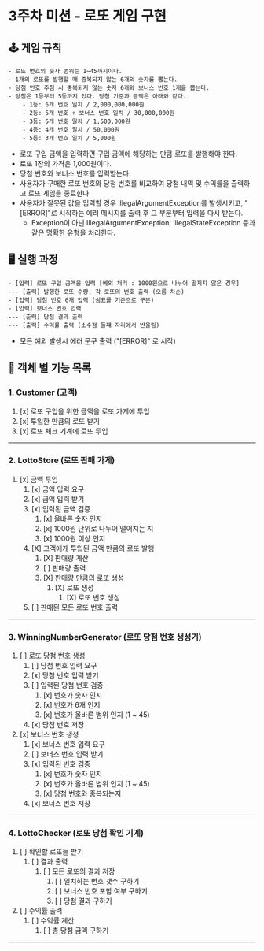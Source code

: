 # 3주차 미션 - 로또 게임 구현

## 🕹️ 게임 규칙
```
- 로또 번호의 숫자 범위는 1~45까지이다.
- 1개의 로또를 발행할 때 중복되지 않는 6개의 숫자를 뽑는다.
- 당첨 번호 추첨 시 중복되지 않는 숫자 6개와 보너스 번호 1개를 뽑는다.
- 당첨은 1등부터 5등까지 있다. 당첨 기준과 금액은 아래와 같다.
    - 1등: 6개 번호 일치 / 2,000,000,000원
    - 2등: 5개 번호 + 보너스 번호 일치 / 30,000,000원
    - 3등: 5개 번호 일치 / 1,500,000원
    - 4등: 4개 번호 일치 / 50,000원
    - 5등: 3개 번호 일치 / 5,000원
```
- 로또 구입 금액을 입력하면 구입 금액에 해당하는 만큼 로또를 발행해야 한다.
- 로또 1장의 가격은 1,000원이다.
- 당첨 번호와 보너스 번호를 입력받는다.
- 사용자가 구매한 로또 번호와 당첨 번호를 비교하여 당첨 내역 및 수익률을 출력하고 로또 게임을 종료한다.
- 사용자가 잘못된 값을 입력할 경우 IllegalArgumentException를 발생시키고, "[ERROR]"로 시작하는 에러 메시지를 출력 후 그 부분부터 입력을 다시 받는다.
  - Exception이 아닌 IllegalArgumentException, IllegalStateException 등과 같은 명확한 유형을 처리한다.

## 🖥️ 실행 과정
```
- [입력] 로또 구입 금액을 입력 [예외 처리 : 1000원으로 나누어 떨지지 않은 경우]
--- [출력] 발행한 로또 수량, 각 로또의 번호 출력 (오름 차순)
- [입력] 당첨 번호 6개 입력 (쉼표를 기준으로 구분)
- [입력] 보너스 번호 입력
--- [출력] 당첨 결과 출력
--- [출력] 수익률 출력 (소수점 둘쨰 자리에서 반올림)
```
- 모든 예외 발생시 에러 문구 출력 ("[ERROR]" 로 시작)

## 📁 객체 별 기능 목록
### 1. Customer (고객)
1. [x] 로또 구입을 위한 금액을 로또 가게에 투입
2. [x] 투입한 만큼의 로또 받기
3. [x] 로또 체크 기계에 로또 투입
---
### 2. LottoStore (로또 판매 가게)
1. [x] 금액 투입
   1. [x] 금액 입력 요구
   2. [x] 금액 입력 받기
   3. [x] 입력된 금액 검증
      1. [x] 올바른 숫자 인지
      2. [x] 1000원 단위로 나누어 떨어지는 지
      3. [x] 1000원 이상 인지
   4. [X] 고객에게 투입된 금액 만큼의 로또 발행
      1. [X] 판매량 계산
      2. [ ] 판매량 출력
      3. [X] 판매량 만큼의 로또 생성
         1. [X] 로또 생성
            1. [X] 로또 번호 생성
   5. [ ] 판매된 모든 로또 번호 출력
---
### 3. WinningNumberGenerator (로또 당첨 번호 생성기)
1. [ ] 로또 당첨 번호 생성
   1. [ ] 당첨 번호 입력 요구
   2. [x] 당첨 번호 입력 받기
   3. [ ] 입력된 당첨 번호 검증
      1. [x] 번호가 숫자 인지 
      2. [x] 번호가 6개 인지
      3. [x] 번호가 올바른 범위 인지 (1 ~ 45)
   4. [x] 당첨 번호 저장
2. [x] 보너스 번호 생성
   1. [x] 보너스 번호 입력 요구
   2. [ ] 보너스 번호 입력 받기
   3. [x] 입력된 번호 검증
      1. [x] 번호가 숫자 인지
      2. [x] 번호가 올바른 범위 인지 (1 ~ 45)
      3. [x] 당첨 번호와 중복되는지
   4. [x] 보너스 번호 저장
---
### 4. LottoChecker (로또 당첨 확인 기계)
1. [ ] 확인할 로또들 받기
   1. [ ] 결과 출력
      1. [ ] 모든 로또의 결과 저장
         1. [ ] 일치하는 번호 갯수 구하기
         2. [ ] 보너스 번호 포함 여부 구하기
         3. [ ] 당첨 결과 구하기
2. [ ] 수익률 출력
   1. [ ] 수익률 계산
      1. [ ] 총 당첨 금액 구하기
---